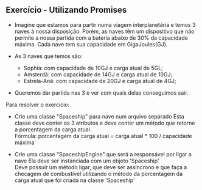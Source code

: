 ## Exercício - Utilizando Promises

- Imagine que estamos para partir numa viagem interplanetária e temos 3 naves à nossa disposição. Porém, as naves têm um dispositivo que não permite a nossa partida com a bateria abaixo de 30% da capacidade máxima. Cada nave tem sua capacidade em GigaJoules(GJ).

- As 3 naves que temos são:

  - Sophia: com capacidade de 10GJ e carga atual de 5GL;
  - Amsterdã: com capacidade de 14GJ e carga atual de 10GJ;
  - Estrela-Anã: com capacidade de 20GJ e carga atual de 4GJ;

- Queremos dar partida nas 3 e ver com quais delas conseguimos sair.

Para resolver o exercício:

- Crie uma classe "Spaceship" para nave num arquivo separado
  Esta classe deve conter os 3 atributos e deve conter um método que retorne a porcentagem da carga atual. <br>
  Fórmula: porcentagem da carga atual = carga atual \* 100 / capacidade máxima

- Crie uma classe "SpaceshipEngine" que será a responsável por ligar a nave
  Ela deve ser instanciada com um objeto 'Spaceship' <br>
  Deve possuir um método ligar, que deve ser assíncrono e que faça a checagem de combustível utilizando o método da porcentagem da carga atual que foi criada na classe 'Spaceship'
